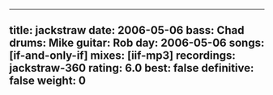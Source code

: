 
---
title: jackstraw
date: 2006-05-06
bass:	Chad
drums:	Mike
guitar:	Rob
day: 2006-05-06
songs: [if-and-only-if]
mixes: [iif-mp3]
recordings: jackstraw-360
rating: 6.0
best: false
definitive: false
weight: 0
---

